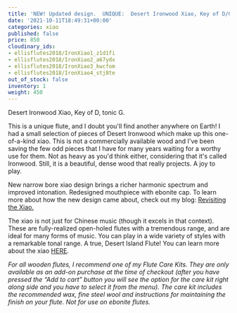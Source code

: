 ```yaml
---
title: 'NEW! Updated design.  UNIQUE:  Desert Ironwood Xiao, Key of D/G'
date: '2021-10-11T18:49:31+00:00'
categories: xiao
published: false
price: 850
cloudinary_ids:
- ellisflutes2018/IronXiao1_z1d1fi
- ellisflutes2018/IronXiao2_a67ydx
- ellisflutes2018/IronXiao3_kwcfom
- ellisflutes2018/IronXiao4_stj8te
out_of_stock: false
inventory: 1
weight: 450
---
```


Desert Ironwood Xiao, Key of D, tonic G.

This is a unique flute, and I doubt you'll find another anywhere on Earth!  I had a small selection of pieces of Desert Ironwood which make up this one-of-a-kind xiao.  This is not a commercially available wood and I've been saving the few odd pieces that I have for many years waiting for a worthy use for them.  Not as heavy as you'd think either, considering that it's called Ironwood.  Still, it is a beautiful, dense wood that really projects.  A joy to play.

New narrow bore xiao design brings a richer harmonic spectrum and improved intonation.  Redesigned mouthpiece with ebonite cap.  To learn more about how the new design came about, check out my blog: [Revisiting the Xiao.](https://www.ellisflutes.com/blog/revisiting-the-xiao)

The xiao is not just for Chinese music (though it excels in that context).  These are fully-realized open-holed flutes with a tremendous range, and are ideal for many forms of music.  You can play in a wide variety of styles with a remarkable tonal range.  A true, Desert Island Flute!  You can learn more about the xiao [HERE](https://www.ellisflutes.com/world-flutes/xiao).

*For all wooden flutes, I recommend one of my Flute Care Kits. They are only available as an add-on purchase at the time of checkout (after you have pressed the “Add to cart” button you will see the option for the care kit right along side and you have to select it from the menu). The care kit includes the recommended wax, fine steel wool and instructions for maintaining the finish on your flute. Not for use on ebonite flutes.*